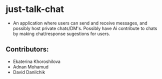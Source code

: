 # just-talk-chat
- An application where users can send and receive messages, and possibly host private chats/DM's. Possibly have Ai contribute to chats by making chat/response sugestions for users.

## Contributors:
- Ekaterina Khoroshilova
- Adnan Mohamud
- David Danilchik

